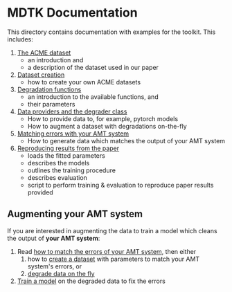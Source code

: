 # MDTK Documentation

This directory contains documentation with examples for the toolkit. This includes:


1. [The ACME dataset](./01_the_ACME_dataset.ipynb)
    * an introduction and
    * a description of the dataset used in our paper
2. [Dataset creation](./02_dataset_creation.ipynb)
    * how to create your own ACME datasets
3. [Degradation functions](./03_degradation_functions.ipynb)
    * an introduction to the available functions, and
    * their parameters
4. [Data providers and the degrader class](./04_data_provider_and_degrader.ipynb)
    * How to provide data to, for example, pytorch models
    * How to augment a dataset with degradations on-the-fly
5. [Matching errors with your AMT system](./05_AMT_error_matching.ipynb)
    * How to generate data which matches the output of your AMT system
6. [Reproducing results from the paper](./06_training_and_evalutation.ipynb)
    * loads the fitted parameters
    * describes the models
    * outlines the training procedure
    * describes evaluation
    * script to perform training & evaluation to reproduce paper results provided

## Augmenting your AMT system
If you are interested in augmenting the data to train a model which cleans the output
of **your AMT system**:

1. Read [how to match the errors of your AMT system](./05_AMT_error_matching.ipynb), then
    either
    1. how to [create a dataset](./01_dataset_creation.ipynb) with parameters to match
        your AMT system's errors, or
    2. [degrade data on the fly](./04_data_provider_and_degrader.ipynb)
2. [Train a model](./06_training_and_evalutation.ipynb) on the degraded data to fix the errors
